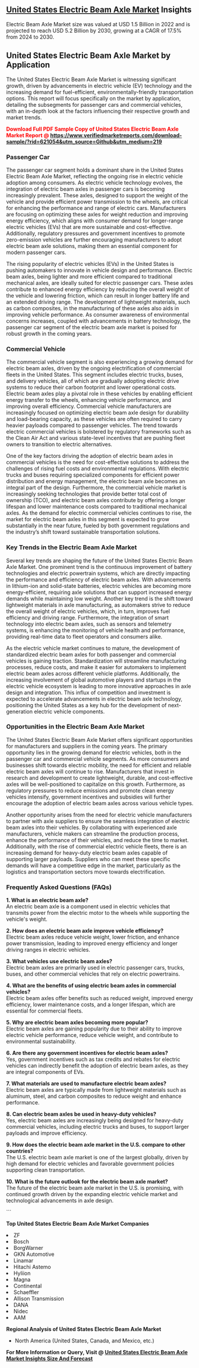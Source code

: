<h2><a href="https://www.verifiedmarketreports.com/download-sample/?rid=621054&amp;utm_source=Github&amp;utm_medium=219" target="_blank">United States Electric Beam Axle Market</a> Insights</h2><p>Electric Beam Axle Market size was valued at USD 1.5 Billion in 2022 and is projected to reach USD 5.2 Billion by 2030, growing at a CAGR of 17.5% from 2024 to 2030.</p><p> <h2>United States Electric Beam Axle Market by Application</h2> <p>The United States Electric Beam Axle Market is witnessing significant growth, driven by advancements in electric vehicle (EV) technology and the increasing demand for fuel-efficient, environmentally-friendly transportation options. This report will focus specifically on the market by application, detailing the subsegments for passenger cars and commercial vehicles, with an in-depth look at the factors influencing their respective growth and market trends. <strong><p><span class=""><span style="color: #ff0000;"><strong>Download Full PDF Sample Copy of United States Electric Beam Axle Market Report</strong> @ </span><a href="https://www.verifiedmarketreports.com/download-sample/?rid=621054&amp;utm_source=Github&amp;utm_medium=219" target="_blank">https://www.verifiedmarketreports.com/download-sample/?rid=621054&amp;utm_source=Github&amp;utm_medium=219</a></span></p></strong></p> <h3>Passenger Car</h3> <p>The passenger car segment holds a dominant share in the United States Electric Beam Axle Market, reflecting the ongoing rise in electric vehicle adoption among consumers. As electric vehicle technology evolves, the integration of electric beam axles in passenger cars is becoming increasingly prevalent. These axles, designed to support the weight of the vehicle and provide efficient power transmission to the wheels, are critical for enhancing the performance and range of electric cars. Manufacturers are focusing on optimizing these axles for weight reduction and improving energy efficiency, which aligns with consumer demand for longer-range electric vehicles (EVs) that are more sustainable and cost-effective. Additionally, regulatory pressures and government incentives to promote zero-emission vehicles are further encouraging manufacturers to adopt electric beam axle solutions, making them an essential component for modern passenger cars. <p>The rising popularity of electric vehicles (EVs) in the United States is pushing automakers to innovate in vehicle design and performance. Electric beam axles, being lighter and more efficient compared to traditional mechanical axles, are ideally suited for electric passenger cars. These axles contribute to enhanced energy efficiency by reducing the overall weight of the vehicle and lowering friction, which can result in longer battery life and an extended driving range. The development of lightweight materials, such as carbon composites, in the manufacturing of these axles also aids in improving vehicle performance. As consumer awareness of environmental concerns increases, coupled with advancements in battery technology, the passenger car segment of the electric beam axle market is poised for robust growth in the coming years.</p> <h3>Commercial Vehicle</h3> <p>The commercial vehicle segment is also experiencing a growing demand for electric beam axles, driven by the ongoing electrification of commercial fleets in the United States. This segment includes electric trucks, buses, and delivery vehicles, all of which are gradually adopting electric drive systems to reduce their carbon footprint and lower operational costs. Electric beam axles play a pivotal role in these vehicles by enabling efficient energy transfer to the wheels, enhancing vehicle performance, and improving overall efficiency. Commercial vehicle manufacturers are increasingly focused on optimizing electric beam axle design for durability and load-bearing capacity, as these vehicles are often required to carry heavier payloads compared to passenger vehicles. The trend towards electric commercial vehicles is bolstered by regulatory frameworks such as the Clean Air Act and various state-level incentives that are pushing fleet owners to transition to electric alternatives. <p>One of the key factors driving the adoption of electric beam axles in commercial vehicles is the need for cost-effective solutions to address the challenges of rising fuel costs and environmental regulations. With electric trucks and buses requiring specialized components for efficient power distribution and energy management, the electric beam axle becomes an integral part of the design. Furthermore, the commercial vehicle market is increasingly seeking technologies that provide better total cost of ownership (TCO), and electric beam axles contribute by offering a longer lifespan and lower maintenance costs compared to traditional mechanical axles. As the demand for electric commercial vehicles continues to rise, the market for electric beam axles in this segment is expected to grow substantially in the near future, fueled by both government regulations and the industry’s shift toward sustainable transportation solutions.</p> <h3>Key Trends in the Electric Beam Axle Market</h3> <p>Several key trends are shaping the future of the United States Electric Beam Axle Market. One prominent trend is the continuous improvement of battery technologies and electric powertrain systems, which are directly impacting the performance and efficiency of electric beam axles. With advancements in lithium-ion and solid-state batteries, electric vehicles are becoming more energy-efficient, requiring axle solutions that can support increased energy demands while maintaining low weight. Another key trend is the shift toward lightweight materials in axle manufacturing, as automakers strive to reduce the overall weight of electric vehicles, which, in turn, improves fuel efficiency and driving range. Furthermore, the integration of smart technology into electric beam axles, such as sensors and telemetry systems, is enhancing the monitoring of vehicle health and performance, providing real-time data to fleet operators and consumers alike.</p> <p>As the electric vehicle market continues to mature, the development of standardized electric beam axles for both passenger and commercial vehicles is gaining traction. Standardization will streamline manufacturing processes, reduce costs, and make it easier for automakers to implement electric beam axles across different vehicle platforms. Additionally, the increasing involvement of global automotive players and startups in the electric vehicle ecosystem is leading to more innovative approaches in axle design and integration. This influx of competition and investment is expected to accelerate advancements in electric beam axle technology, positioning the United States as a key hub for the development of next-generation electric vehicle components.</p> <h3>Opportunities in the Electric Beam Axle Market</h3> <p>The United States Electric Beam Axle Market offers significant opportunities for manufacturers and suppliers in the coming years. The primary opportunity lies in the growing demand for electric vehicles, both in the passenger car and commercial vehicle segments. As more consumers and businesses shift towards electric mobility, the need for efficient and reliable electric beam axles will continue to rise. Manufacturers that invest in research and development to create lightweight, durable, and cost-effective axles will be well-positioned to capitalize on this growth. Furthermore, as regulatory pressures to reduce emissions and promote clean energy vehicles intensify, government incentives and subsidies will further encourage the adoption of electric beam axles across various vehicle types.</p> <p>Another opportunity arises from the need for electric vehicle manufacturers to partner with axle suppliers to ensure the seamless integration of electric beam axles into their vehicles. By collaborating with experienced axle manufacturers, vehicle makers can streamline the production process, enhance the performance of their vehicles, and reduce the time to market. Additionally, with the rise of commercial electric vehicle fleets, there is an increasing demand for heavy-duty electric beam axles capable of supporting larger payloads. Suppliers who can meet these specific demands will have a competitive edge in the market, particularly as the logistics and transportation sectors move towards electrification.</p> <h3>Frequently Asked Questions (FAQs)</h3> <p><strong>1. What is an electric beam axle?</strong><br>An electric beam axle is a component used in electric vehicles that transmits power from the electric motor to the wheels while supporting the vehicle's weight.</p> <p><strong>2. How does an electric beam axle improve vehicle efficiency?</strong><br>Electric beam axles reduce vehicle weight, lower friction, and enhance power transmission, leading to improved energy efficiency and longer driving ranges in electric vehicles.</p> <p><strong>3. What vehicles use electric beam axles?</strong><br>Electric beam axles are primarily used in electric passenger cars, trucks, buses, and other commercial vehicles that rely on electric powertrains.</p> <p><strong>4. What are the benefits of using electric beam axles in commercial vehicles?</strong><br>Electric beam axles offer benefits such as reduced weight, improved energy efficiency, lower maintenance costs, and a longer lifespan, which are essential for commercial fleets.</p> <p><strong>5. Why are electric beam axles becoming more popular?</strong><br>Electric beam axles are gaining popularity due to their ability to improve electric vehicle performance, reduce vehicle weight, and contribute to environmental sustainability.</p> <p><strong>6. Are there any government incentives for electric beam axles?</strong><br>Yes, government incentives such as tax credits and rebates for electric vehicles can indirectly benefit the adoption of electric beam axles, as they are integral components of EVs.</p> <p><strong>7. What materials are used to manufacture electric beam axles?</strong><br>Electric beam axles are typically made from lightweight materials such as aluminum, steel, and carbon composites to reduce weight and enhance performance.</p> <p><strong>8. Can electric beam axles be used in heavy-duty vehicles?</strong><br>Yes, electric beam axles are increasingly being designed for heavy-duty commercial vehicles, including electric trucks and buses, to support larger payloads and improve efficiency.</p> <p><strong>9. How does the electric beam axle market in the U.S. compare to other countries?</strong><br>The U.S. electric beam axle market is one of the largest globally, driven by high demand for electric vehicles and favorable government policies supporting clean transportation.</p> <p><strong>10. What is the future outlook for the electric beam axle market?</strong><br>The future of the electric beam axle market in the U.S. is promising, with continued growth driven by the expanding electric vehicle market and technological advancements in axle design.</p> ```</p><p><strong>Top United States Electric Beam Axle Market Companies</strong></p><div data-test-id=""><p><li>ZF</li><li> Bosch</li><li> BorgWarner</li><li> GKN Automotive</li><li> Linamar</li><li> Hitachi Astemo</li><li> Hyliion</li><li> Magna</li><li> Continental</li><li> Schaeffler</li><li> Allison Transmission</li><li> DANA</li><li> Nidec</li><li> AAM</li></p><div><strong>Regional Analysis of&nbsp;United States Electric Beam Axle Market</strong></div><ul><li dir="ltr"><p dir="ltr">North America&nbsp;(United States, Canada, and Mexico, etc.)</p></li></ul><p><strong>For More Information or Query, Visit @&nbsp;</strong><strong><a href="https://www.verifiedmarketreports.com/product/electric-beam-axle-market/?utm_source=Github&amp;utm_medium=219" target="_blank">United States Electric Beam Axle Market Insights Size And Forecast</a></strong></p></div>
